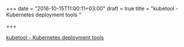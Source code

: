 +++
date = "2016-10-15T11:00:11+03:00"
draft = true
title = "kubetool - Kubernetes deployment tools "

+++

<p><a href="https://t.co/qtKTBiOw3r">kubetool - Kubernetes deployment tools </a></p>
